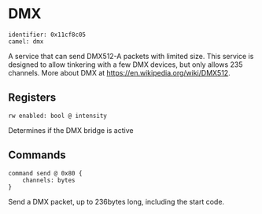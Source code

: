 #  DMX

    identifier: 0x11cf8c05
    camel: dmx

A service that can send DMX512-A packets with limited size. This service is designed to allow tinkering with a few DMX devices, but only allows 235 channels. More about DMX at https://en.wikipedia.org/wiki/DMX512.

## Registers

    rw enabled: bool @ intensity

Determines if the DMX bridge is active
## Commands

    command send @ 0x80 {
        channels: bytes
    }

Send a DMX packet, up to 236bytes long, including the start code.
